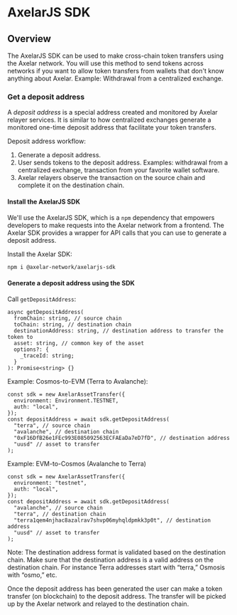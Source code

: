 # AxelarJS SDK

## Overview

The AxelarJS SDK can be used to make cross-chain token transfers using the Axelar network. You will use this method to send tokens across networks if you want to allow token transfers from wallets that don't know anything about Axelar. Example: Withdrawal from a centralized exchange.

### Get a deposit address

A _deposit address_ is a special address created and monitored by Axelar relayer services. It is similar to how centralized exchanges generate a monitored one-time deposit address that facilitate your token transfers.

Deposit address workflow:

1. Generate a deposit address.
2. User sends tokens to the deposit address. Examples: withdrawal from a centralized exchange, transaction from your favorite wallet software.
3. Axelar relayers observe the transaction on the source chain and complete it on the destination chain.

#### Install the AxelarJS SDK

We'll use the AxelarJS SDK, which is a `npm` dependency that empowers developers to make requests into the Axelar network from a frontend. The Axelar SDK provides a wrapper for API calls that you can use to generate a deposit address.

Install the Axelar SDK:

```bash
npm i @axelar-network/axelarjs-sdk
```

#### Generate a deposit address using the SDK

Call `getDepositAddress`:

```tsx
async getDepositAddress(
  fromChain: string, // source chain
  toChain: string, // destination chain
  destinationAddress: string, // destination address to transfer the token to
  asset: string, // common key of the asset
  options?: {
    _traceId: string;
  }
): Promise<string> {}
```

Example: Cosmos-to-EVM (Terra to Avalanche):

```tsx
const sdk = new AxelarAssetTransfer({
  environment: Environment.TESTNET,
  auth: "local",
});
const depositAddress = await sdk.getDepositAddress(
  "terra", // source chain
  "avalanche", // destination chain
  "0xF16DfB26e1FEc993E085092563ECFAEaDa7eD7fD", // destination address
  "uusd" // asset to transfer
);
```

Example: EVM-to-Cosmos (Avalanche to Terra)

```tsx
const sdk = new AxelarAssetTransfer({
  environment: "testnet",
  auth: "local",
});
const depositAddress = await sdk.getDepositAddress(
  "avalanche", // source chain
  "terra", // destination chain
  "terra1qem4njhac8azalrav7shvp06myhqldpmkk3p0t", // destination address
  "uusd" // asset to transfer
);
```

Note: The destination address format is validated based on the destination chain. Make sure that the destination address is a valid address on the destination chain. For instance Terra addresses start with “terra,” Osmosis with “osmo,” etc.

Once the deposit address has been generated the user can make a token transfer (on blockchain) to the deposit address. The transfer will be picked up by the Axelar network and relayed to the destination chain.
